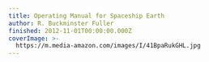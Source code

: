 ```yaml
---
title: Operating Manual for Spaceship Earth
author: R. Buckminster Fuller
finished: 2012-11-01T00:00:00.000Z
coverImage: >-
  https://m.media-amazon.com/images/I/41BpaRukGHL.jpg
---
```

